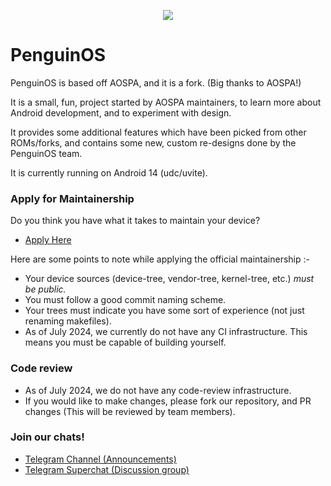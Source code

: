 <p align="center">
  <img src="https://github.com/Project-PenguinOS/.github/blob/main/profile/images/banner.png" />
</p>

PenguinOS
===========
PenguinOS is based off AOSPA, and it is a fork. (Big thanks to AOSPA!)

It is a small, fun, project started by AOSPA maintainers, to learn more about Android development, and to experiment with design.

It provides some additional features which have been picked from other ROMs/forks, and contains some 
new, custom re-designs done by the PenguinOS team.

It is currently running on Android 14 (udc/uvite).

### Apply for Maintainership

Do you think you have what it takes to maintain your device?

- [Apply Here](https://t.me/PenguinOSChatroom/650)

Here are some points to note while applying the official maintainership :-

- Your device sources (device-tree, vendor-tree, kernel-tree, etc.) _must be public._
- You must follow a good commit naming scheme.
- Your trees must indicate you have some sort of experience (not just renaming makefiles).
- As of July 2024, we currently do not have any CI infrastructure. This means you must be capable of building yourself.

### Code review

- As of July 2024, we do not have any code-review infrastructure.
- If you would like to make changes, please fork our repository, and PR changes (This will be reviewed by team members).

### Join our chats!

- [Telegram Channel (Announcements)](https://t.me/PenguinOSChannel)
- [Telegram Superchat (Discussion group)](https://t.me/PenguinOSChatroom)
